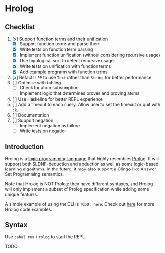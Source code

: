 # Hrolog

## Checklist
1. [x] Support function terms and their unification
   - [x] Support function terms and parse them
   - [x] Write tests on function term parsing
   - [x] Implement function unification (without considering recursive usage)
   - [x] Use topological sort to detect recursive usage
   - [x] Write tests on unification with function terms
   - [x] Add example programs with function terms
2. [x] Refactor `PP` to use `Text` rather than `String` for better performance
3. [ ] Optimise with tabling
   - [ ] Check for atom subsumption
   - [ ] Implement logic that determines proven and proving atoms
4. [ ] Use Haskeline for better REPL experience
5. [ ] Add a timeout to each query. Allow user to set the timeout or quit with `:k`.
6. [ ] Documentation
7. [ ] Support negation
    - [ ] Implement negation as failure
    - [ ] Write tests on negation

## Introduction
Hrolog is a [logic programming language](https://en.wikipedia.org/wiki/Logic_programming) that highly resembles [Prolog](https://en.wikipedia.org/wiki/Prolog). It will support both SLDNF-deduction and abduction as well as some logic-based learning algorithms. In the future, it may also support a Clingo-like Answer Set Programming semantics.

Note that Hrolog is NOT Prolog: they have different syntaxes, and Hrolog will only implement a subset of Prolog specification while adding some unique features.

A simple example of using the CLI is `TODO: here`. Check out [here](/src/Test/programs/) for more Hrolog code examples.

## Syntax
Use `cabal run Hrolog` to start the REPL.

TODO
